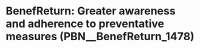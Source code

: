 # BenefReturn: __Greater awareness and adherence to preventative measures__ (PBN__BenefReturn_1478)

